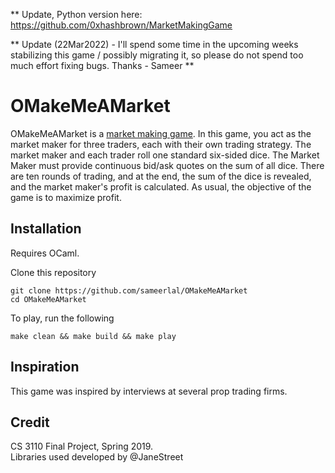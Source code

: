 ** Update, Python version here: https://github.com/0xhashbrown/MarketMakingGame

** Update (22Mar2022) - I'll spend some time in the upcoming weeks stabilizing this game / possibly migrating it, so please do not spend too much effort fixing bugs. Thanks - Sameer ** 

# OMakeMeAMarket

OMakeMeAMarket is a [market making game](https://en.wikipedia.org/wiki/Market_maker).  In this game, you act as the market maker for three traders, each with their own trading strategy.  The market maker and each trader roll one standard six-sided dice.  The Market Maker must provide continuous bid/ask quotes on the sum of all dice.  There are ten rounds of trading, and at the end, the sum of the dice is revealed, and the market maker's profit is calculated.  As usual, the objective of the game is to maximize profit. 



## Installation
Requires OCaml.

Clone this repository
```
git clone https://github.com/sameerlal/OMakeMeAMarket
cd OMakeMeAMarket
```

To play, run the following
```
make clean && make build && make play
```


## Inspiration

This game was inspired by interviews at several prop trading firms.

## Credit

CS 3110 Final Project, Spring 2019.  
Libraries used developed by @JaneStreet
